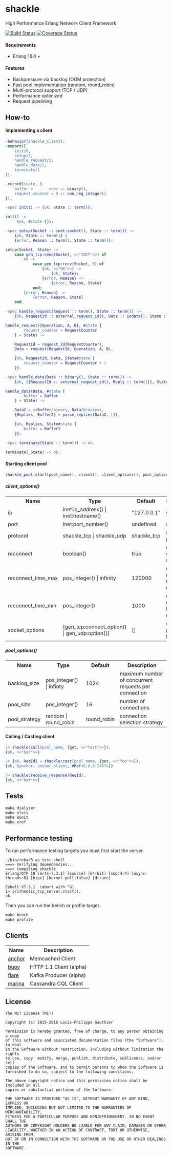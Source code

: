 # shackle

High Performance Erlang Network Client Framework

[![Build Status](https://travis-ci.org/lpgauth/shackle.svg?branch=master)](https://travis-ci.org/lpgauth/shackle)
[![Coverage Status](https://coveralls.io/repos/github/lpgauth/shackle/badge.svg?branch=master)](https://coveralls.io/github/lpgauth/shackle?branch=master)

#### Requirements

* Erlang 16.0 +

#### Features

* Backpressure via backlog (OOM protection)
* Fast pool implementation (random, round_robin)
* Multi-protocol support (TCP / UDP)
* Performance optimized
* Request pipelining

## How-to

#### Implementing a client

```erlang
-behavior(shackle_client).
-export([
    init/0,
    setup/2,
    handle_request/2,
    handle_data/2,
    terminate/1
]).

-record(state, {
    buffer =       <<>> :: binary(),
    request_counter = 0 :: non_neg_integer()
}).

-spec init() -> {ok, State :: term()}.

init() ->
     {ok, #state {}}.

-spec setup(Socket :: inet:socket(), State :: term()) ->
    {ok, State :: term()} |
    {error, Reason :: term(), State :: term()}.

setup(Socket, State) ->
    case gen_tcp:send(Socket, <<"INIT">>) of
        ok ->
            case gen_tcp:recv(Socket, 0) of
                {ok, <<"OK">>} ->
                    {ok, State};
                {error, Reason} ->
                    {error, Reason, State}
            end;
        {error, Reason} ->
            {error, Reason, State}
    end.

-spec handle_request(Request :: term(), State :: term()) ->
    {ok, RequestId :: external_request_id(), Data :: iodata(), State :: term()}.

handle_request({Operation, A, B}, #state {
        request_counter = RequestCounter
    } = State) ->

    RequestId = request_id(RequestCounter),
    Data = request(RequestId, Operation, A, B),

    {ok, RequestId, Data, State#state {
        request_counter = RequestCounter + 1
    }}.

-spec handle_data(Data :: binary(), State :: term()) ->
    {ok, [{RequestId :: external_request_id(), Reply :: term()}], State :: term()}.

handle_data(Data, #state {
        buffer = Buffer
    } = State) ->

    Data2 = <<Buffer/binary, Data/binary>>,
    {Replies, Buffer2} = parse_replies(Data2, []),

    {ok, Replies, State#state {
        buffer = Buffer2
    }}.

-spec terminate(State :: term()) -> ok.

terminate(_State) -> ok.
```

#### Starting client pool

```erlang
shackle_pool:start(pool_name(), client(), client_options(), pool_options())
```

##### client_options()

<table width="100%">
  <theader>
    <th>Name</th>
    <th>Type</th>
    <th>Default</th>
    <th>Description</th>
  </theader>
  <tr>
    <td>ip</td>
    <td>inet:ip_address() | inet:hostname()</td>
    <td>"127.0.0.1"</td>
    <td>server ip</td>
  </tr>
  <tr>
    <td>port</td>
    <td>inet:port_number()</td>
    <td>undefined</td>
    <td>server port</td>
  </tr>
  <tr>
    <td>protocol</td>
    <td>shackle_tcp | shackle_udp</td>
    <td>shackle_tcp</td>
    <td>server protocol</td>
  </tr>
  <tr>
    <td>reconnect</td>
    <td>boolean()</td>
    <td>true</td>
    <td>reconnect closed connections</td>
  </tr>
  <tr>
    <td>reconnect_time_max</td>
    <td>pos_integer() | infinity</td>
    <td>120000</td>
    <td>maximum reconnect time in milliseconds</td>
  </tr>
  <tr>
    <td>reconnect_time_min</td>
    <td>pos_integer()</td>
    <td>1000</td>
    <td>minimum reconnect time in milliseconds</td>
  </tr>
  <tr>
    <td>socket_options</td>
    <td>[gen_tcp:connect_option() | gen_udp:option()]</td>
    <td>[]</td>
    <td>options passed to the socket</td>
  </tr>
</table>

##### pool_options()

<table width="100%">
  <theader>
    <th>Name</th>
    <th>Type</th>
    <th>Default</th>
    <th>Description</th>
  </theader>
  <tr>
    <td>backlog_size</td>
    <td>pos_integer() | infinty</td>
    <td>1024</td>
    <td>maximum number of concurrent requests per connection</td>
  </tr>
  <tr>
    <td>pool_size</td>
    <td>pos_integer()</td>
    <td>16</td>
    <td>number of connections</td>
  </tr>
  <tr>
    <td>pool_strategy</td>
    <td>random | round_robin</td>
    <td>round_robin</td>
    <td>connection selection strategy</td>
  </tr>
</table>

#### Calling / Casting client

```erlang
1> shackle:call(pool_name, {get, <<"test">>}).
{ok, <<"bar">>}

2> {ok, ReqId} = shackle:cast(pool_name, {get, <<"foo">>}).
{ok, {anchor, anchor_client, #Ref<0.0.0.2407>}}

3> shackle:receive_response(ReqId).
{ok, <<"bar">>}
```

## Tests

```makefile
make dialyzer
make elvis
make eunit
make xref
```

## Performance testing

To run performance testing targets you must first start the server.

```
./bin/rebar3 as test shell
===> Verifying dependencies...
===> Compiling shackle
Erlang/OTP 18 [erts-7.3.1] [source] [64-bit] [smp:4:4] [async-threads:0] [hipe] [kernel-poll:false] [dtrace]

Eshell V7.3.1  (abort with ^G)
1> arithmetic_tcp_server:start().
ok
```

Then you can run the bench or profile target.

```makefile
make bench
make profile
```

## Clients

<table width="100%">
  <theader>
    <th>Name</th>
    <th>Description</th>
  </theader>
  <tr>
    <td><a href="https://github.com/lpgauth/anchor">anchor</a></td>
    <td>Memcached Client</td>
  </tr>
  <tr>
    <td><a href="https://github.com/lpgauth/buoy">buoy</a></td>
    <td>HTTP 1.1 Client (alpha)</td>
  </tr>
  <tr>
    <td><a href="https://github.com/lpgauth/flare">flare</a></td>
    <td>Kafka Producer (alpha)</td>
  </tr>
  <tr>
    <td><a href="https://github.com/lpgauth/marina">marina</a></td>
    <td>Cassandra CQL Client</td>
  </tr>
</table>

## License

```license
The MIT License (MIT)

Copyright (c) 2015-2016 Louis-Philippe Gauthier

Permission is hereby granted, free of charge, to any person obtaining a copy
of this software and associated documentation files (the "Software"), to deal
in the Software without restriction, including without limitation the rights
to use, copy, modify, merge, publish, distribute, sublicense, and/or sell
copies of the Software, and to permit persons to whom the Software is
furnished to do so, subject to the following conditions:

The above copyright notice and this permission notice shall be included in all
copies or substantial portions of the Software.

THE SOFTWARE IS PROVIDED "AS IS", WITHOUT WARRANTY OF ANY KIND, EXPRESS OR
IMPLIED, INCLUDING BUT NOT LIMITED TO THE WARRANTIES OF MERCHANTABILITY,
FITNESS FOR A PARTICULAR PURPOSE AND NONINFRINGEMENT. IN NO EVENT SHALL THE
AUTHORS OR COPYRIGHT HOLDERS BE LIABLE FOR ANY CLAIM, DAMAGES OR OTHER
LIABILITY, WHETHER IN AN ACTION OF CONTRACT, TORT OR OTHERWISE, ARISING FROM,
OUT OF OR IN CONNECTION WITH THE SOFTWARE OR THE USE OR OTHER DEALINGS IN THE
SOFTWARE.
```

